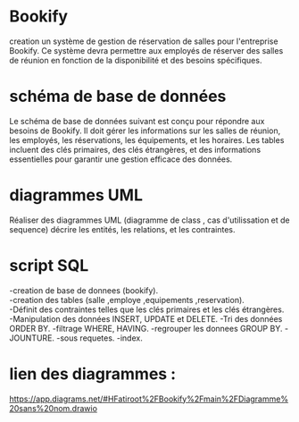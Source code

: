 #    Bookify
creation un système de gestion de réservation de salles pour l'entreprise Bookify. Ce système devra permettre aux employés de réserver des salles de réunion en fonction de la disponibilité et des besoins spécifiques.


#   schéma de base de données
Le schéma de base de données suivant est conçu pour répondre aux besoins de Bookify. Il doit gérer les informations sur les salles de réunion, les employés, les réservations, les équipements, et les horaires. Les tables incluent des clés primaires, des clés étrangères, et des informations essentielles pour garantir une gestion efficace des données.


#   diagrammes UML 
Réaliser des diagrammes UML (diagramme de class , cas d'utilissation et de sequence)
décrire les entités, les relations, et les contraintes.


# script SQL 
-creation de base de donnees (bookify).                                                                                                                                                                                                                                          
-creation des tables (salle ,employe ,equipements ,reservation).                                                                                                                                                                                                                 
-Définit des contraintes telles que les clés primaires et les clés étrangères.                                                                                                                                                                                                       
-Manipulation des données INSERT, UPDATE et DELETE.
-Tri des données ORDER BY.
-filtrage WHERE, HAVING.
-regrouper les donnees GROUP BY.
-JOUNTURE.
-sous requetes.
-index.



# lien des diagrammes :
https://app.diagrams.net/#HFatiroot%2FBookify%2Fmain%2FDiagramme%20sans%20nom.drawio

​
